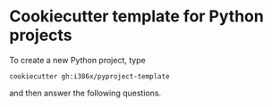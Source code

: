 # Cookiecutter template for Python projects

To create a new Python project, type
```
cookiecutter gh:i386x/pyproject-template
```

and then answer the following questions.
